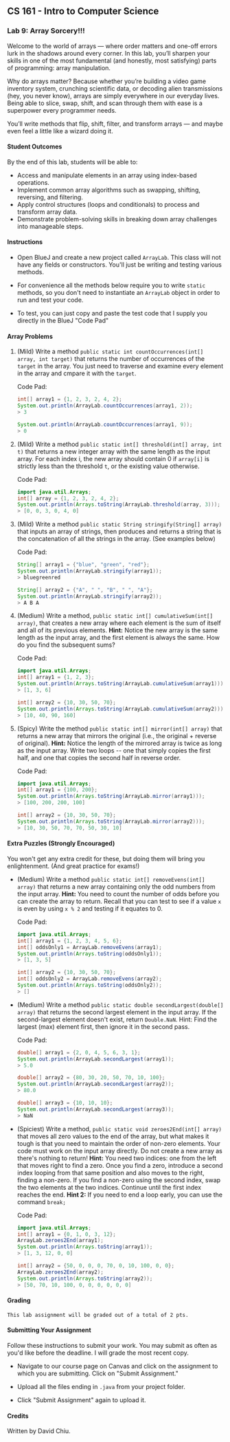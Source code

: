## CS 161 - Intro to Computer Science

### Lab 9: Array Sorcery!!!
Welcome to the world of arrays — where order matters and one-off errors lurk in the shadows around every corner. In this lab, you’ll sharpen your skills in one of the most fundamental (and honestly, most satisfying) parts of programming: array manipulation.

Why do arrays matter? Because whether you’re building a video game inventory system, crunching scientific data, or decoding alien transmissions (hey, you never know), arrays are simply everywhere in our everyday lives. Being able to slice, swap, shift, and scan through them with ease is a superpower every programmer needs.

You’ll write methods that flip, shift, filter, and transform arrays — and maybe even feel a little like a wizard doing it. 

#### Student Outcomes
By the end of this lab, students will be able to:
- Access and manipulate elements in an array using index-based operations.
- Implement common array algorithms such as swapping, shifting, reversing, and filtering.
- Apply control structures (loops and conditionals) to process and transform array data.
- Demonstrate problem-solving skills in breaking down array challenges into manageable steps.

#### Instructions

- Open BlueJ and create a new project called `ArrayLab`. This class will not have any fields or constructors. You'll just be writing and testing various methods. 

- For convenience all the methods below require you to write `static` methods, so you don't need to instantiate an `ArrayLab` object in order to run and test your code.

- To test, you can just copy and paste the test code that I supply you directly in the BlueJ "Code Pad"

#### Array Problems

1. (Mild) Write a method `public static int countOccurrences(int[] array, int target)` that returns the number of occurrences of the `target` in the array. You just need to traverse and examine every element in the array and cmpare it with the `target`. 

    Code Pad:

    ```java
    int[] array1 = {1, 2, 3, 2, 4, 2};
    System.out.println(ArrayLab.countOccurrences(array1, 2));
    > 3

    System.out.println(ArrayLab.countOccurrences(array1, 9));
    > 0
    ```

2. (Mild) Write a method `public static int[] threshold(int[] array, int t)` that returns a new integer array with the same length as the input array. For each index i, the new array should contain 0 if `array[i]` is strictly less than the threshold `t`, or the existing value otherwise.

    Code Pad:

    ```java
    import java.util.Arrays;
    int[] array = {1, 2, 3, 2, 4, 2};
    System.out.println(Arrays.toString(ArrayLab.threshold(array, 3)));
    > [0, 0, 3, 0, 4, 0]
    ```

3. (Mild) Write a method `public static String stringify(String[] array)` that inputs an array of strings, then produces and returns a string that is the concatenation of all the strings in the array. (See examples below)

    Code Pad:

    ```java
    String[] array1 = {"blue", "green", "red"};
    System.out.println(ArrayLab.stringify(array1));
    > bluegreenred

    String[] array2 = {"A", " ", "B", " ", "A"};
    System.out.println(ArrayLab.stringify(array2));
    > A B A
    ```


4. (Medium) Write a method, `public static int[] cumulativeSum(int[] array)`, that creates a new array where each element is the sum of itself and all of its previous elements. **Hint:** Notice the new array is the same length as the input array, and the first element is always the same. How do you find the subsequent sums?

   Code Pad:

    ```java
    import java.util.Arrays;
    int[] array1 = {1, 2, 3};
    System.out.println(Arrays.toString(ArrayLab.cumulativeSum(array1)));
    > [1, 3, 6]

    int[] array2 = {10, 30, 50, 70};
    System.out.println(Arrays.toString(ArrayLab.cumulativeSum(array2)));
    > [10, 40, 90, 160]
    ```


5. (Spicy) Write the method `public static int[] mirror(int[] array)` that returns a new array that mirrors the original (i.e., the original + reverse of original). **Hint:** Notice the length of the mirrored array is twice as long as the input array. Write two loops -- one that simply copies the first half, and one that copies the second half in reverse order.

    Code Pad:

    ```java
    import java.util.Arrays;
    int[] array1 = {100, 200};
    System.out.println(Arrays.toString(ArrayLab.mirror(array1)));
    > [100, 200, 200, 100]

    int[] array2 = {10, 30, 50, 70};
    System.out.println(Arrays.toString(ArrayLab.mirror(array2)));
    > [10, 30, 50, 70, 70, 50, 30, 10]
    ```



#### Extra Puzzles (Strongly Encouraged)
You won't get any extra credit for these, but doing them will bring you enlightenment. (And great practice for exams!)

- (Medium) Write a method `public static int[] removeEvens(int[] array)` that returns a new array containing only the odd numbers from the input array. **Hint:** You need to count the number of odds before you can create the array to return. Recall that you can test to see if a value `x` is even by using `x % 2` and testing if it equates to 0.

   Code Pad:

    ```java
    import java.util.Arrays;
    int[] array1 = {1, 2, 3, 4, 5, 6};
    int[] oddsOnly1 = ArrayLab.removeEvens(array1);
    System.out.println(Arrays.toString(oddsOnly1));
    > [1, 3, 5]

    int[] array2 = {10, 30, 50, 70};
    int[] oddsOnly2 = ArrayLab.removeEvens(array2);
    System.out.println(Arrays.toString(oddsOnly2));
    > []
    ```

- (Medium) Write a method `public static double secondLargest(double[] array)` that returns the second largest element in the input array. If the second-largest element doesn't exist, return `Double.NaN`. Hint: Find the largest (max) element first, then ignore it in the second pass. 

   Code Pad:

    ```java
    double[] array1 = {2, 0, 4, 5, 6, 3, 1};
    System.out.println(ArrayLab.secondLargest(array1));
    > 5.0

    double[] array2 = {80, 30, 20, 50, 70, 10, 100};
    System.out.println(ArrayLab.secondLargest(array2));
    > 80.0

    double[] array3 = {10, 10, 10};
    System.out.println(ArrayLab.secondLargest(array3));
    > NaN
    ```

- (Spiciest) Write a method, `public static void zeroes2End(int[] array)` that moves all zero values to the end of the array, but what makes it tough is that you need to maintain the order of non-zero elements. Your code must work on the input array directly. Do not create a new array as there's nothing to return! **Hint:** You need two indices: one from the left that moves right to find a zero. Once you find a zero, introduce a second index looping from that same position and also moves to the right, finding a non-zero. If you find a non-zero using the second index, swap the two elements at the two indices. Continue until the first index reaches the end. **Hint 2:** If you need to end a loop early, you can use the command `break;`

   Code Pad:

    ```java
    import java.util.Arrays;
    int[] array1 = {0, 1, 0, 3, 12};
    ArrayLab.zeroes2End(array1);
    System.out.println(Arrays.toString(array1));
    > [1, 3, 12, 0, 0]

    int[] array2 = {50, 0, 0, 0, 70, 0, 10, 100, 0, 0};
    ArrayLab.zeroes2End(array2);
    System.out.println(Arrays.toString(array2));
    > [50, 70, 10, 100, 0, 0, 0, 0, 0, 0]
    ```


#### Grading

```
This lab assignment will be graded out of a total of 2 pts.
```


#### Submitting Your Assignment
Follow these instructions to submit your work. You may submit as often as you'd like before the deadline. I will grade the most recent copy.

- Navigate to our course page on Canvas and click on the assignment to which you are submitting. Click on "Submit Assignment."

- Upload all the files ending in `.java` from your project folder.

- Click "Submit Assignment" again to upload it.

#### Credits

Written by David Chiu.
